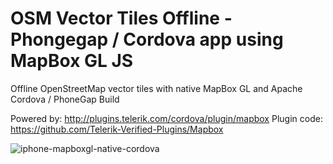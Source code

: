 # OSM Vector Tiles Offline - Phongegap / Cordova app using MapBox GL JS
Offline OpenStreetMap vector tiles with native MapBox GL and Apache Cordova / PhoneGap Build

Powered by: http://plugins.telerik.com/cordova/plugin/mapbox
Plugin code: https://github.com/Telerik-Verified-Plugins/Mapbox

![iphone-mapboxgl-native-cordova](https://cloud.githubusercontent.com/assets/59284/12148126/0eb1e81e-b49d-11e5-900a-d2d23847bfe3.gif)
